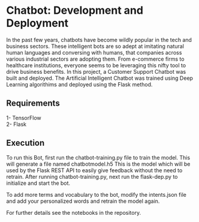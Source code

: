 # Chatbot: Development and Deployment

In the past few years, chatbots have become wildly popular in the tech and business sectors. These intelligent bots are so adept at imitating natural human languages and conversing with humans, that companies across various industrial sectors are adopting them. From e-commerce firms to healthcare institutions, everyone seems to be leveraging this nifty tool to drive business benefits. In this project, a Customer Support Chatbot was built and deployed. The Artificial Intelligent Chatbot was trained using Deep Learning algorithims and deployed using the Flask method. 




## Requirements
1- TensorFlow    
2- Flask

## Execution
To run this Bot, first run the chatbot-training.py file to train the model. This will generate a file named chatbotmodel.h5
This is the model which will be used by the Flask REST API to easily give feedback without the need to retrain.
After running chatbot-training.py, next run the flask-dep.py to initialize and start the bot.

To add more terms and vocabulary to the bot, modify the intents.json file and add your personalized words and retrain the model again.


For further details see the notebooks in the repository.


